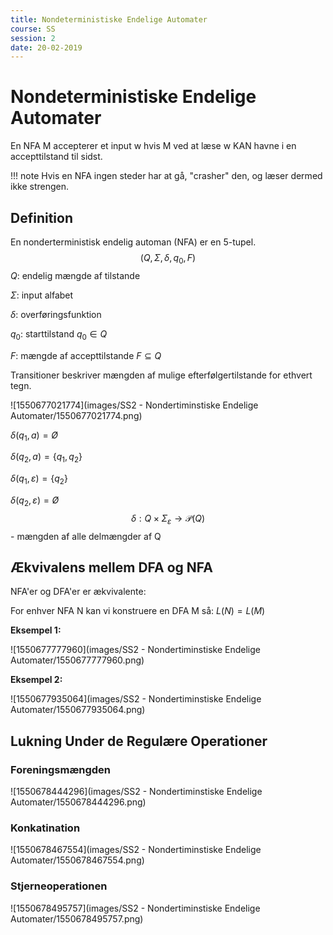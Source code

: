 ```yaml
---
title: Nondeterministiske Endelige Automater
course: SS
session: 2
date: 20-02-2019
---
```


# Nondeterministiske Endelige Automater

En NFA M accepterer et input w hvis M ved at læse w KAN havne i en accepttilstand til sidst.



!!! note
	Hvis en NFA ingen steder har at gå, "crasher" den, og læser dermed ikke strengen.



## Definition

En nonderterministisk endelig automan (NFA) er en 5-tupel.
$$
(Q,\Sigma,\delta,q_0,F)
$$
$Q$:	endelig mængde af tilstande

$\Sigma​$:	input alfabet

$\delta$: 	overføringsfunktion

$q_0$:	starttilstand $q_0 \in Q$

$F$: 	mængde af accepttilstande $F \subseteq Q$



Transitioner beskriver mængden af mulige efterfølgertilstande for ethvert tegn.

![1550677021774](images/SS2 - Nondertiminstiske Endelige Automater/1550677021774.png)

$\delta(q_1,a)=Ø$

$\delta(q_2,a)=\{q_1,q_2\}​$

$\delta(q_1,\varepsilon)=\{q_2\}​$

$\delta(q_2, \varepsilon)=Ø$ 
$$
\delta:Q\times\Sigma_\varepsilon \rightarrow \mathcal{P}(Q)
$$
​	- mængden af alle delmængder af Q



## Ækvivalens mellem DFA og NFA

NFA'er og DFA'er er ækvivalente:

For enhver NFA N kan vi konstruere en DFA M så: $L(N)=L(M)$



**Eksempel 1:**

![1550677777960](images/SS2 - Nondertiminstiske Endelige Automater/1550677777960.png)

**Eksempel 2:**

![1550677935064](images/SS2 - Nondertiminstiske Endelige Automater/1550677935064.png)



## Lukning Under de Regulære Operationer

### Foreningsmængden

![1550678444296](images/SS2 - Nondertiminstiske Endelige Automater/1550678444296.png)

### Konkatination

![1550678467554](images/SS2 - Nondertiminstiske Endelige Automater/1550678467554.png)

### Stjerneoperationen

![1550678495757](images/SS2 - Nondertiminstiske Endelige Automater/1550678495757.png)



